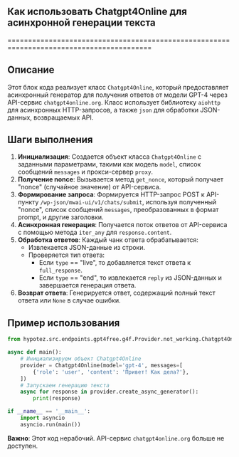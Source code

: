 ## Как использовать Chatgpt4Online для асинхронной генерации текста
=========================================================================================

Описание
-------------------------
Этот блок кода реализует класс `Chatgpt4Online`, который предоставляет асинхронный генератор для получения ответов от модели GPT-4 через API-сервис `chatgpt4online.org`. Класс использует библиотеку `aiohttp` для асинхронных HTTP-запросов, а также `json` для обработки JSON-данных, возвращаемых API. 

Шаги выполнения
-------------------------
1. **Инициализация**: Создается объект класса `Chatgpt4Online` с заданными параметрами, такими как модель `model`, список сообщений `messages` и прокси-сервер `proxy`.
2. **Получение nonce**: Вызывается метод `get_nonce`, который получает "nonce" (случайное значение) от API-сервиса.
3. **Формирование запроса**: Формируется HTTP-запрос POST к API-пункту `/wp-json/mwai-ui/v1/chats/submit`, используя полученный "nonce", список сообщений `messages`, преобразованных в формат prompt, и другие заголовки.
4. **Асинхронная генерация**: Получается поток ответов от API-сервиса с помощью метода `iter_any` для `response.content`.
5. **Обработка ответов**: Каждый чанк ответа обрабатывается:
   - Извлекается JSON-данные из строки.
   - Проверяется тип ответа:
     - Если `type` == "live", то добавляется текст ответа к `full_response`.
     - Если `type` == "end", то извлекается `reply` из JSON-данных и завершается генерация ответа.
6. **Возврат ответа**: Генерируется ответ, содержащий полный текст ответа или `None` в случае ошибки.

Пример использования
-------------------------

```python
from hypotez.src.endpoints.gpt4free.g4f.Provider.not_working.Chatgpt4Online import Chatgpt4Online

async def main():
    # Инициализируем объект Chatgpt4Online
    provider = Chatgpt4Online(model='gpt-4', messages=[
        {'role': 'user', 'content': 'Привет! Как дела?'},
    ])
    # Запускаем генерацию текста
    async for response in provider.create_async_generator():
        print(response)

if __name__ == '__main__':
    import asyncio
    asyncio.run(main())
```

**Важно**: Этот код нерабочий. API-сервис `chatgpt4online.org` больше не доступен.